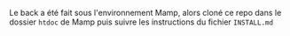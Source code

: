 Le back a été fait sous l'environnement Mamp, alors cloné ce repo dans le dossier `htdoc` de Mamp puis suivre les instructions du fichier `INSTALL.md`